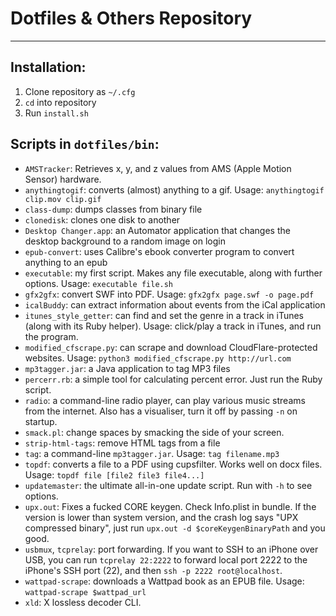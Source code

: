 # Dotfiles & Others Repository
---

## Installation:
1. Clone repository as `~/.cfg`
2. `cd` into repository
3. Run `install.sh`


## Scripts in `dotfiles/bin`:
* `AMSTracker`: Retrieves x, y, and z values from AMS (Apple Motion Sensor) hardware.
* `anythingtogif`: converts (almost) anything to a gif. Usage: `anythingtogif clip.mov clip.gif`
* `class-dump`: dumps classes from binary file
* `clonedisk`: clones one disk to another
* `Desktop Changer.app`: an Automator application that changes the desktop background to a random image on login
* `epub-convert`: uses Calibre's ebook converter program to convert anything to an epub
* `executable`: my first script. Makes any file executable, along with further options. Usage: `executable file.sh`
* `gfx2gfx`: convert SWF into PDF. Usage: `gfx2gfx page.swf -o page.pdf`
* `icalBuddy`: can extract information about events from the iCal application
* `itunes_style_getter`: can find and set the genre in a track in iTunes (along with its Ruby helper). Usage: click/play a track in iTunes, and run the program.
* `modified_cfscrape.py`: can scrape and download CloudFlare-protected websites. Usage: `python3 modified_cfscrape.py http://url.com`
* `mp3tagger.jar`: a Java application to tag MP3 files
* `percerr.rb`: a simple tool for calculating percent error. Just run the Ruby script.
* `radio`: a command-line radio player, can play various music streams from the internet. Also has a visualiser, turn it off by passing `-n` on startup.
* `smack.pl`: change spaces by smacking the side of your screen.
* `strip-html-tags`: remove HTML tags from a file
* `tag`: a command-line `mp3tagger.jar`. Usage: `tag filename.mp3`
* `topdf`: converts a file to a PDF using cupsfilter. Works well on docx files. Usage: `topdf file [file2 file3 file4...]`
* `updatemaster`: the ultimate all-in-one update script. Run with `-h` to see options.
* `upx.out`: Fixes a fucked CORE keygen. Check Info.plist in bundle. If the version is lower than system version, and the crash log says "UPX compressed binary", just run `upx.out -d $coreKeygenBinaryPath` and you good.
* `usbmux`, `tcprelay`: port forwarding. If you want to SSH to an iPhone over USB, you can run `tcprelay 22:2222` to forward local port 2222 to the iPhone's SSH port (22), and then `ssh -p 2222 root@localhost`.
* `wattpad-scrape`: downloads a Wattpad book as an EPUB file. Usage: `wattpad-scrape $wattpad_url`
* `xld`: X lossless decoder CLI.
